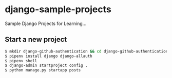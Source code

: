 # django-sample-projects


Sample Django Projects for Learning...

## Start a new project 

```bash
$ mkdir django-github-authentication && cd django-github-authentication
$ pipenv install django django-allauth
$ pipenv shell
$ django-admin startproject config .
$ python manage.py startapp posts
```
